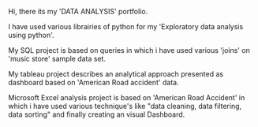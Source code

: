 Hi, there its my 'DATA ANALYSIS' portfolio.


I have used various librairies of python for my 'Exploratory data analysis using python'.


My SQL project is based on queries in which i have used various 'joins' on 'music store' sample data set.


My tableau project describes an analytical approach presented as dashboard based on 'American Road accident' data.


Microsoft Excel analysis project is based on 'American Road Accident' in which i have used various technique's like "data cleaning, data filtering, data sorting" and finally creating an visual Dashboard.
